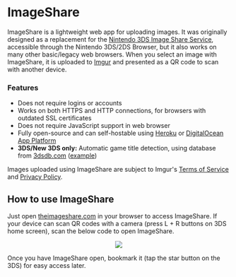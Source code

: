 # ImageShare

ImageShare is a lightweight web app for uploading images. It was originally designed as a replacement for the [Nintendo 3DS Image Share Service](https://www.nintendo.co.za/Hardware/Nintendo-3DS-Family/Download-Content/Nintendo-3DS-Image-Share-service/Nintendo-3DS-Image-Share-service-765563.html), accessible through the Nintendo 3DS/2DS Browser, but it also works on many other basic/legacy web browsers. When you select an image with ImageShare, it is uploaded to [Imgur](https://imgur.com) and presented as a QR code to scan with another device.

### Features

- Does not require logins or accounts
- Works on both HTTPS and HTTP connections, for browsers with outdated SSL certificates
- Does not require JavaScript support in web browser
- Fully open-source and can self-hostable using [Heroku](https://heroku.com) or [DigitalOcean App Platform](https://www.digitalocean.com/products/app-platform)
- **3DS/New 3DS only:** Automatic game title detection, using database from [3dsdb.com](http://3dsdb.com/) ([example](https://imgur.com/w6aZ3cb))

Images uploaded using ImageShare are subject to Imgur's [Terms of Service](https://imgur.com/tos) and [Privacy Policy](https://imgur.com/privacy).

## How to use ImageShare

Just open [theimageshare.com](https://theimageshare.com/) in your browser to access ImageShare. If your device can scan QR codes with a camera (press L + R buttons on 3DS home screen), scan the below code to open ImageShare.

<div align="center"><img src="https://i.imgur.com/DsHP1u2.png" /></div>

Once you have ImageShare open, bookmark it (tap the star button on the 3DS) for easy access later.
